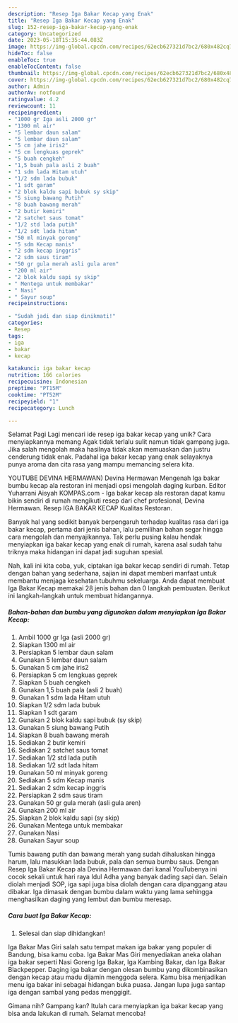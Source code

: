 ```yaml
---
description: "Resep Iga Bakar Kecap yang Enak"
title: "Resep Iga Bakar Kecap yang Enak"
slug: 152-resep-iga-bakar-kecap-yang-enak
category: Uncategorized
date: 2023-05-18T15:35:44.083Z
image: https://img-global.cpcdn.com/recipes/62ecb627321d7bc2/680x482cq70/iga-bakar-kecap-foto-resep-utama.jpg
hideToc: false
enableToc: true
enableTocContent: false
thumbnail: https://img-global.cpcdn.com/recipes/62ecb627321d7bc2/680x482cq70/iga-bakar-kecap-foto-resep-utama.jpg
cover: https://img-global.cpcdn.com/recipes/62ecb627321d7bc2/680x482cq70/iga-bakar-kecap-foto-resep-utama.jpg
author: Admin
authorAv: notfound
ratingvalue: 4.2
reviewcount: 11
recipeingredient:
- "1000 gr Iga asli 2000 gr"
- "1300 ml air"
- "5 lembar daun salam"
- "5 lembar daun salam"
- "5 cm jahe iris2"
- "5 cm lengkuas geprek"
- "5 buah cengkeh"
- "1,5 buah pala asli 2 buah"
- "1 sdm lada Hitam utuh"
- "1/2 sdm lada bubuk"
- "1 sdt garam"
- "2 blok kaldu sapi bubuk sy skip"
- "5 siung bawang Putih"
- "8 buah bawang merah"
- "2 butir kemiri"
- "2 satchet saus tomat"
- "1/2 std lada putih"
- "1/2 sdt lada hitam"
- "50 ml minyak goreng"
- "5 sdm Kecap manis"
- "2 sdm kecap inggris"
- "2 sdm saus tiram"
- "50 gr gula merah asli gula aren"
- "200 ml air"
- "2 blok kaldu sapi sy skip"
- " Mentega untuk membakar"
- " Nasi"
- " Sayur soup"
recipeinstructions:

- "Sudah jadi dan siap dinikmati!"
categories:
- Resep
tags:
- iga
- bakar
- kecap

katakunci: iga bakar kecap 
nutrition: 166 calories
recipecuisine: Indonesian
preptime: "PT15M"
cooktime: "PT52M"
recipeyield: "1"
recipecategory: Lunch

---
```



Selamat Pagi Lagi mencari ide resep iga bakar kecap yang unik? Cara menyiapkannya memang Agak tidak terlalu sulit namun tidak gampang juga. Jika salah mengolah maka hasilnya tidak akan memuaskan dan justru cenderung tidak enak. Padahal iga bakar kecap yang enak selayaknya punya aroma dan cita rasa yang mampu memancing selera kita.


YOUTUBE DEVINA HERMAWAN) Devina Hermawan Mengenah Iga bakar bumbu kecap ala restoran ini menjadi opsi mengolah daging kurban. Editor Yuharrani Aisyah KOMPAS.com - Iga bakar kecap ala restoran dapat kamu bikin sendiri di rumah mengikuti resep dari chef profesional, Devina Hermawan. Resep IGA BAKAR KECAP Kualitas Restoran.

Banyak hal yang sedikit banyak berpengaruh terhadap kualitas rasa dari iga bakar kecap, pertama dari jenis bahan, lalu pemilihan bahan segar hingga cara mengolah dan menyajikannya. Tak perlu pusing kalau hendak menyiapkan iga bakar kecap yang enak di rumah, karena asal sudah tahu triknya maka hidangan ini dapat jadi suguhan spesial.


Nah, kali ini kita coba, yuk, ciptakan iga bakar kecap sendiri di rumah. Tetap dengan bahan yang sederhana, sajian ini dapat memberi manfaat untuk membantu menjaga kesehatan tubuhmu sekeluarga. Anda dapat membuat Iga Bakar Kecap memakai 28 jenis bahan dan 0 langkah pembuatan. Berikut ini langkah-langkah untuk membuat hidangannya.

<!--inarticleads1-->

##### Bahan-bahan dan bumbu yang digunakan dalam menyiapkan Iga Bakar Kecap:

1. Ambil 1000 gr Iga (asli 2000 gr)
1. Siapkan 1300 ml air
1. Persiapkan 5 lembar daun salam
1. Gunakan 5 lembar daun salam
1. Gunakan 5 cm jahe iris2
1. Persiapkan 5 cm lengkuas geprek
1. Siapkan 5 buah cengkeh
1. Gunakan 1,5 buah pala (asli 2 buah)
1. Gunakan 1 sdm lada Hitam utuh
1. Siapkan 1/2 sdm lada bubuk
1. Siapkan 1 sdt garam
1. Gunakan 2 blok kaldu sapi bubuk (sy skip)
1. Gunakan 5 siung bawang Putih
1. Siapkan 8 buah bawang merah
1. Sediakan 2 butir kemiri
1. Sediakan 2 satchet saus tomat
1. Sediakan 1/2 std lada putih
1. Sediakan 1/2 sdt lada hitam
1. Gunakan 50 ml minyak goreng
1. Sediakan 5 sdm Kecap manis
1. Sediakan 2 sdm kecap inggris
1. Persiapkan 2 sdm saus tiram
1. Gunakan 50 gr gula merah (asli gula aren)
1. Gunakan 200 ml air
1. Siapkan 2 blok kaldu sapi (sy skip)
1. Gunakan  Mentega untuk membakar
1. Gunakan  Nasi
1. Gunakan  Sayur soup


Tumis bawang putih dan bawang merah yang sudah dihaluskan hingga harum, lalu masukkan lada bubuk, pala dan semua bumbu saus. Dengan Resep Iga Bakar Kecap ala Devina Hermawan dari kanal YouTubenya ini cocok sekali untuk hari raya Idul Adha yang banyak dading sapi dan. Selain diolah menjadi SOP, iga sapi juga bisa diolah dengan cara dipanggang atau dibakar. Iga dimasak dengan bumbu dalam waktu yang lama sehingga menghasilkan daging yang lembut dan bumbu meresap. 

<!--inarticleads2-->

##### Cara buat Iga Bakar Kecap:


1. Selesai dan siap dihidangkan!

Iga Bakar Mas Giri salah satu tempat makan iga bakar yang populer di Bandung, bisa kamu coba. Iga Bakar Mas Giri menyediakan aneka olahan iga bakar seperti Nasi Goreng Iga Bakar, Iga Kambing Bakar, dan Iga Bakar Blackpepper. Daging iga bakar dengan olesan bumbu yang dikombinasikan dengan kecap atau madu dijamin menggoda selera. Kamu bisa menjadikan menu iga bakar ini sebagai hidangan buka puasa. Jangan lupa juga santap iga dengan sambal yang pedas menggigit. 

Gimana nih? Gampang kan? Itulah cara menyiapkan iga bakar kecap yang bisa anda lakukan di rumah. Selamat mencoba!
